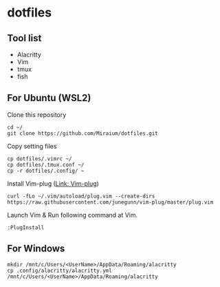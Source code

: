 # dotfiles

## Tool list

- Alacritty
- Vim
- tmux
- fish

## For Ubuntu (WSL2)

Clone this repository

```shell
cd ~/
git clone https://github.com/Miraium/dotfiles.git
```

Copy setting files

```shell
cp dotfiles/.vimrc ~/
cp dotfiles/.tmux.conf ~/
cp -r dotfiles/.config/ ~
```

Install Vim-plug
([Link: Vim-plug](https://github.com/junegunn/vim-plug))

```shell
curl -fLo ~/.vim/autoload/plug.vim --create-dirs https://raw.githubusercontent.com/junegunn/vim-plug/master/plug.vim
```

Launch Vim & Run following command at Vim.

```vim
:PlugInstall
```

## For Windows

```
mkdir /mnt/c/Users/<UserName>/AppData/Roaming/alacritty
cp .config/alacritty/alacritty.yml /mnt/c/Users/<UserName>/AppData/Roaming/alacritty
```
